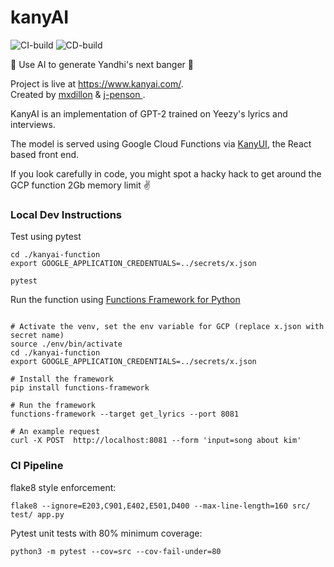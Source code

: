 # kanyAI

![CI-build](https://github.com/mxdillon/kanyai/workflows/CI-build/badge.svg)
![CD-build](https://github.com/mxdillon/kanyai/workflows/CD-build/badge.svg)

🎤 Use AI to generate Yandhi's next banger 🎤

Project is live at https://www.kanyai.com/. \
Created by [mxdillon](https://github.com/mxdillon) & [j-penson
](https://github.com/j-penson).

KanyAI is an implementation of GPT-2 trained on Yeezy's lyrics and interviews.

The model is served using Google Cloud Functions via [KanyUI](https://github.com/j-penson/kanyui), the React based front end.

If you look carefully in code, you might spot a hacky hack to get around the GCP function 2Gb memory limit ✌️

### Local Dev Instructions

Test using pytest 
```
cd ./kanyai-function
export GOOGLE_APPLICATION_CREDENTUALS=../secrets/x.json

pytest
```

Run the function using [Functions Framework for Python](https://github.com/GoogleCloudPlatform/functions-framework-python)
```

# Activate the venv, set the env variable for GCP (replace x.json with secret name)
source ./env/bin/activate
cd ./kanyai-function
export GOOGLE_APPLICATION_CREDENTIALS=../secrets/x.json

# Install the framework
pip install functions-framework

# Run the framework
functions-framework --target get_lyrics --port 8081

# An example request
curl -X POST  http://localhost:8081 --form 'input=song about kim'

```


### CI Pipeline

flake8 style enforcement:

`flake8 --ignore=E203,C901,E402,E501,D400 --max-line-length=160 src/ test/ app.py`

Pytest unit tests with 80% minimum coverage:

`python3 -m pytest --cov=src --cov-fail-under=80`
